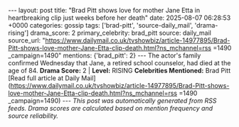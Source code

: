 --- layout: post title: "Brad Pitt shows love for mother Jane Etta in heartbreaking clip just weeks before her death" date: 2025-08-07 06:28:53 +0000 categories: gossip tags: ['brad-pitt', 'source-daily_mail', 'drama-rising'] drama_score: 2 primary_celebrity: brad_pitt source: daily_mail source_url: "https://www.dailymail.co.uk/tvshowbiz/article-14977895/Brad-Pitt-shows-love-mother-Jane-Etta-clip-death.html?ns_mchannel=rss =1490 _campaign=1490" mentions: {'brad_pitt': 2} --- The actor's family confirmed Wednesday that Jane, a retired school counselor, had died at the age of 84. **Drama Score:** 2 | **Level:** RISING **Celebrities Mentioned:** Brad Pitt [Read full article at Daily Mail](https://www.dailymail.co.uk/tvshowbiz/article-14977895/Brad-Pitt-shows-love-mother-Jane-Etta-clip-death.html?ns_mchannel=rss =1490 _campaign=1490) --- *This post was automatically generated from RSS feeds. Drama scores are calculated based on mention frequency and source reliability.*
